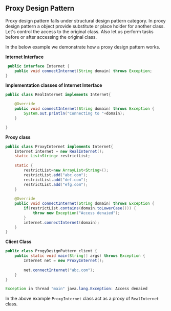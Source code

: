 ## Proxy Design Pattern

Proxy design pattern falls under structural design pattern category. In proxy design pattern a object provide substitute or place holder for another class. Let's control the access to the original class. Also let us perform tasks before or after accessing the original class.

In the below example we demonstrate how a proxy design pattern works. 

**Internet Interface**

```java
 public interface Internet {
	public void connectInternet(String domain) throws Exception;
}
```

**Implementation classes of Internet Interface**

```java
public class RealInternet implements Internet{

	@Override
	public void connectInternet(String domain) throws Exception {
		System.out.println("Connecting to "+domain);
	}

}   
```

**Proxy class**

```java
public class ProxyInternet implements Internet{
	Internet internet = new RealInternet();
	static List<String> restrictList;
	
	static {
		restrictList=new ArrayList<String>();
		restrictList.add("abc.com");
		restrictList.add("def.com");
		restrictList.add("efg.com");
	}
	
	@Override
	public void connectInternet(String domain) throws Exception {
		if(restrictList.contains(domain.toLowerCase())) {
			throw new Exception("Access denaied");
		}
		internet.connectInternet(domain);
	}
}  
```

**Client Class**

```java
public class ProgyDesignPattern_client {
	public static void main(String[] args) throws Exception {
		Internet net = new ProxyInternet();
		
		net.connectInternet("abc.com");
	}
}
```

```java
Exception in thread "main" java.lang.Exception: Access denaied
```

In the above example `ProxyInternet` class act as a proxy of `RealInternet` class.
